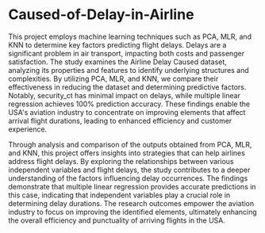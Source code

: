 # Caused-of-Delay-in-Airline
This project employs machine learning techniques such as PCA, MLR, and KNN to determine key factors predicting flight delays. Delays are a significant problem in air transport, impacting both costs and passenger satisfaction. The study examines the Airline Delay Caused dataset, analyzing its properties and features to identify underlying structures and complexities. By utilizing PCA, MLR, and KNN, we compare their effectiveness in reducing the dataset and determining predictive factors. Notably, security_ct has minimal impact on delays, while multiple linear regression achieves 100% prediction accuracy. These findings enable the USA's aviation industry to concentrate on improving elements that affect arrival flight durations, leading to enhanced efficiency and customer experience.

Through analysis and comparison of the outputs obtained from PCA, MLR, and KNN, this project offers insights into strategies that can help airlines address flight delays. By exploring the relationships between various independent variables and flight delays, the study contributes to a deeper understanding of the factors influencing delay occurrences. The findings demonstrate that multiple linear regression provides accurate predictions in this case, indicating that independent variables play a crucial role in determining delay durations. The research outcomes empower the aviation industry to focus on improving the identified elements, ultimately enhancing the overall efficiency and punctuality of arriving flights in the USA.
